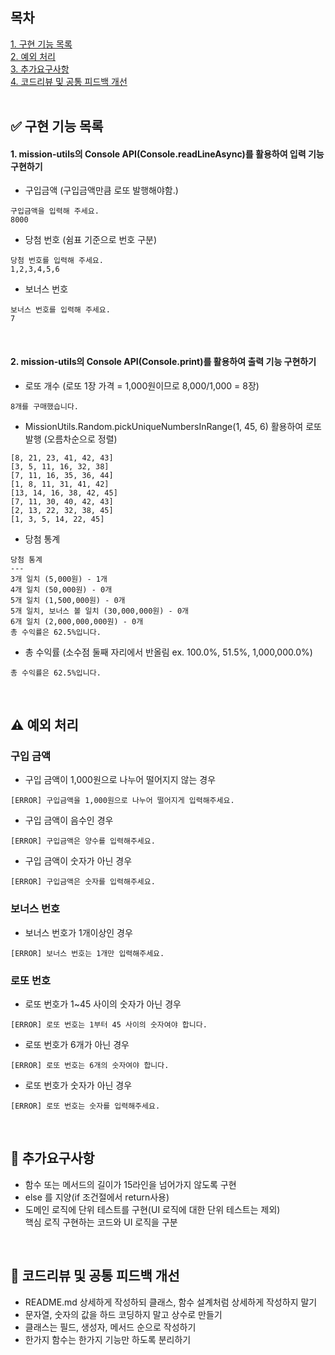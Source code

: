 ## 목차

[1. 구현 기능 목록](#✅구현-기능-목록)  
[2. 예외 처리](#⚠️-예외-처리)  
[3. 추가요구사항](#📌-추가요구사항)  
[4. 코드리뷰 및 공통 피드백 개선](#🎯-코드리뷰-및-공통-피드백-개선)  
<br>

## ✅ 구현 기능 목록

#### 1. mission-utils의 Console API(Console.readLineAsync)를 활용하여 입력 기능 구현하기

- 구입금액 (구입금액만큼 로또 발행해야함.)

```
구입금액을 입력해 주세요.
8000
```

- 당첨 번호 (쉼표 기준으로 번호 구분)

```
당첨 번호를 입력해 주세요.
1,2,3,4,5,6
```

- 보너스 번호

```
보너스 번호를 입력해 주세요.
7
```

<br>

#### 2. mission-utils의 Console API(Console.print)를 활용하여 출력 기능 구현하기

- 로또 개수 (로또 1장 가격 = 1,000원이므로 8,000/1,000 = 8장)

```
8개를 구매했습니다.
```

- MissionUtils.Random.pickUniqueNumbersInRange(1, 45, 6) 활용하여 로또 발행 (오름차순으로 정렬)

```
[8, 21, 23, 41, 42, 43]
[3, 5, 11, 16, 32, 38]
[7, 11, 16, 35, 36, 44]
[1, 8, 11, 31, 41, 42]
[13, 14, 16, 38, 42, 45]
[7, 11, 30, 40, 42, 43]
[2, 13, 22, 32, 38, 45]
[1, 3, 5, 14, 22, 45]
```

- 당첨 통계

```
당첨 통계
---
3개 일치 (5,000원) - 1개
4개 일치 (50,000원) - 0개
5개 일치 (1,500,000원) - 0개
5개 일치, 보너스 볼 일치 (30,000,000원) - 0개
6개 일치 (2,000,000,000원) - 0개
총 수익률은 62.5%입니다.
```

- 총 수익률 (소수점 둘째 자리에서 반올림 ex. 100.0%, 51.5%, 1,000,000.0%)

```
총 수익률은 62.5%입니다.
```

<br>

## ⚠️ 예외 처리

### 구입 금액

- 구입 금액이 1,000원으로 나누어 떨어지지 않는 경우

```
[ERROR] 구입금액을 1,000원으로 나누어 떨어지게 입력해주세요.
```

- 구입 금액이 음수인 경우

```
[ERROR] 구입금액은 양수를 입력해주세요.
```

- 구입 금액이 숫자가 아닌 경우

```
[ERROR] 구입금액은 숫자를 입력해주세요.
```

### 보너스 번호

- 보너스 번호가 1개이상인 경우

```
[ERROR] 보너스 번호는 1개만 입력해주세요.
```

### 로또 번호

- 로또 번호가 1~45 사이의 숫자가 아닌 경우

```
[ERROR] 로또 번호는 1부터 45 사이의 숫자여야 합니다.
```

- 로또 번호가 6개가 아닌 경우

```
[ERROR] 로또 번호는 6개의 숫자여야 합니다.
```

- 로또 번호가 숫자가 아닌 경우

```
[ERROR] 로또 번호는 숫자를 입력해주세요.
```

<br>

## 📌 추가요구사항

- 함수 또는 메서드의 길이가 15라인을 넘어가지 않도록 구현
- else 를 지양(if 조건절에서 return사용)
- 도메인 로직에 단위 테스트를 구현(UI 로직에 대한 단위 테스트는 제외)  
  핵심 로직 구현하는 코드와 UI 로직을 구분

<br>

## 🎯 코드리뷰 및 공통 피드백 개선

- README.md 상세하게 작성하되 클래스, 함수 설계처럼 상세하게 작성하지 말기
- 문자열, 숫자의 값을 하드 코딩하지 말고 상수로 만들기
- 클래스는 필드, 생성자, 메서드 순으로 작성하기
- 한가지 함수는 한가지 기능만 하도록 분리하기
